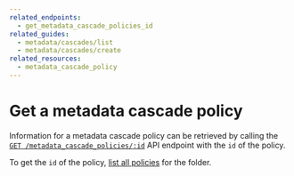 ```yaml
---
related_endpoints:
  - get_metadata_cascade_policies_id
related_guides:
  - metadata/cascades/list
  - metadata/cascades/create
related_resources: 
  - metadata_cascade_policy
---
```


# Get a metadata cascade policy

Information for a metadata cascade policy can be retrieved by calling the 
[`GET /metadata_cascade_policies/:id`][e_get] API endpoint with the
`id` of the policy.

<Samples id='get_metadata_cascade_policies_id' />

<Message>

  To get the `id` of the policy,
  [list all policies][g_list_policies] for the folder.

</Message>

[e_get]: e://get_metadata_cascade_policies_id
[g_list_policies]: g://metadata/cascades/list
